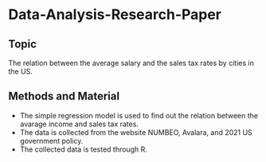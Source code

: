 # Data-Analysis-Research-Paper
## Topic

The relation between the average salary and the sales tax rates by cities in the US.

## Methods and Material

* The simple regression model is used to find out the relation between the avarage income and sales tax rates. 
* The data is collected from the website NUMBEO, Avalara, and 2021 US government policy.
* The collected data is tested through R. 
